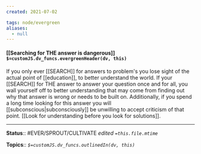 ```yaml
---
created: 2021-07-02

tags: node/evergreen
aliases:
  - null
---
```


#### [[Searching for THE answer is dangerous]] `$=customJS.dv_funcs.evergreenHeader(dv, this)`

If you only ever [[SEARCH]] for answers to problem's you lose sight of the actual point of [[education]], to better understand the world. If your [[SEARCH]] for THE answer to answer your question once and for all, you wall yourself off to better understanding that may come from finding out why that answer is wrong or needs to be built on. Additionally, if you spend a long time looking for this answer you will [[subconscious|subconsciously]] be unwilling to accept criticism of that point. [[Look for understanding before you look for solutions]].

---

**Status**:: #EVER/SPROUT/CULTIVATE 
*edited `=this.file.mtime`*

**Topics**:: 
*`$=customJS.dv_funcs.outlinedIn(dv, this)`*

